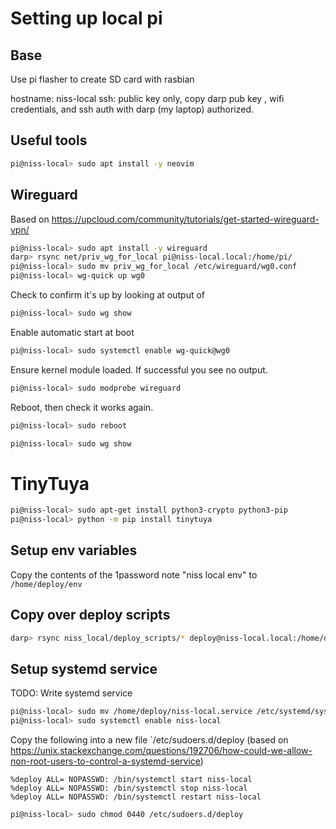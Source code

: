 # Setting up local pi

## Base

Use pi flasher to create SD card with rasbian

hostname: niss-local
ssh: public key only, copy darp pub key
, wifi credentials, and ssh auth
with darp (my laptop) authorized.

## Useful tools

```bash
pi@niss-local> sudo apt install -y neovim
```

## Wireguard

Based on <https://upcloud.com/community/tutorials/get-started-wireguard-vpn/>

```bash
pi@niss-local> sudo apt install -y wireguard
darp> rsync net/priv_wg_for_local pi@niss-local.local:/home/pi/
pi@niss-local> sudo mv priv_wg_for_local /etc/wireguard/wg0.conf
pi@niss-local> wg-quick up wg0
```

Check to confirm it's up by looking at output of

```bash
pi@niss-local> sudo wg show
```

Enable automatic start at boot

```bash
pi@niss-local> sudo systemctl enable wg-quick@wg0
```

Ensure kernel module loaded. If successful you see no output.

```bash
pi@niss-local> sudo modprobe wireguard
```

Reboot, then check it works again.

```bash
pi@niss-local> sudo reboot
```

```bash
pi@niss-local> sudo wg show
```

# TinyTuya

```bash
pi@niss-local> sudo apt-get install python3-crypto python3-pip
pi@niss-local> python -m pip install tinytuya
```

## Setup env variables

Copy the contents of the 1password note "niss local env" to `/home/deploy/env`

## Copy over deploy scripts

```bash
darp> rsync niss_local/deploy_scripts/* deploy@niss-local.local:/home/deploy/
```

## Setup systemd service

TODO: Write systemd service

```bash
pi@niss-local> sudo mv /home/deploy/niss-local.service /etc/systemd/system/
pi@niss-local> sudo systemctl enable niss-local
```

Copy the following into a new file `/etc/sudoers.d/deploy
(based on <https://unix.stackexchange.com/questions/192706/how-could-we-allow-non-root-users-to-control-a-systemd-service>)

```text
%deploy ALL= NOPASSWD: /bin/systemctl start niss-local
%deploy ALL= NOPASSWD: /bin/systemctl stop niss-local
%deploy ALL= NOPASSWD: /bin/systemctl restart niss-local
```

```bash
pi@niss-local> sudo chmod 0440 /etc/sudoers.d/deploy
```
